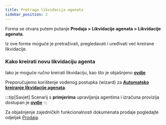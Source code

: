 ```yaml
---
title: Pretraga likvidacija agenata
sidebar_position: 2
---
```


Forma se otvara putem putanje **Prodaja > Likvidacije agenata > Likvidacije agenata**.

Iz ove forme moguće je pretraživati, pregledavati i uređivati već kreirane likvidacije.

### Kako kreirati novu likvidaciju agenta

Iako je moguće *ručno* kreirati likvidaciju, kao što je objašnjeno [**ovdje**](/docs/sales/agents/agent-settlement/insert-settlement)

Preporučujemo korištenje vođenog postupka (wizard) za [**Automatsko kreiranje likvidacije agenata**](/docs/sales/agents/procedures/automatic-generation-of-commission-settlement).

:::tip[Savjet]
Scenarij s **primjerima** upravljanja agentima i izračuna provizija dostupan je [**ovdje**](/docs/sales/agents/agent-scenario)
:::

Za objašnjenje zajedničkih funkcionalnosti dokumenata prodaje pogledajte odjeljak [Prodaja](/docs/sales/sales-intro).